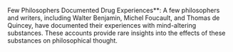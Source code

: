 Few Philosophers Documented Drug Experiences**: A few philosophers and writers, including Walter Benjamin, Michel Foucault, and Thomas de Quincey, have documented their experiences with mind-altering substances. These accounts provide rare insights into the effects of these substances on philosophical thought.